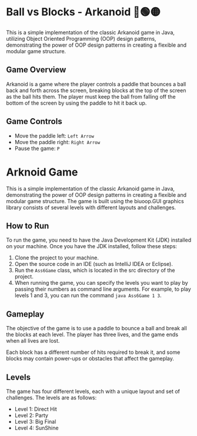 # Ball vs Blocks - Arkanoid  🔵🟢🟡

This is a simple implementation of the classic Arkanoid game in Java, utilizing Object Oriented Programming (OOP) design patterns, demonstrating the power of OOP design patterns in creating a flexible and modular game structure. 

## Game Overview

Arkanoid is a game where the player controls a paddle that bounces a ball back and forth across the screen, breaking blocks at the top of the screen as the ball hits them. The player must keep the ball from falling off the bottom of the screen by using the paddle to hit it back up.

## Game Controls

-   Move the paddle left: `Left Arrow`
-   Move the paddle right: `Right Arrow` 
-   Pause the game: `P`

# Arknoid Game

This is a simple implementation of the classic Arkanoid game in Java, demonstrating the power of OOP design patterns in creating a flexible and modular game structure.  The game is built using the biuoop.GUI graphics library consists of several levels with different layouts and challenges.

## How to Run

To run the game, you need to have the Java Development Kit (JDK) installed on your machine. Once you have the JDK installed, follow these steps:

1.  Clone the project to your machine.
2.  Open the source code in an IDE (such as IntelliJ IDEA or Eclipse).
3.  Run the `Ass6Game` class, which is located in the src directory of the project.
4.  When running the game, you can specify the levels you want to play by passing their numbers as command line arguments. For example, to play levels 1 and 3, you can run the command `java Ass6Game 1 3`.

## Gameplay

The objective of the game is to use a paddle to bounce a ball and break all the blocks at each level. The player has three lives, and the game ends when all lives are lost.

Each block has a different number of hits required to break it, and some blocks may contain power-ups or obstacles that affect the gameplay.

## Levels

The game has four different levels, each with a unique layout and set of challenges. The levels are as follows:

-   Level 1: Direct Hit
-   Level 2: Party
-   Level 3: Big Final
-   Level 4: SunShine
